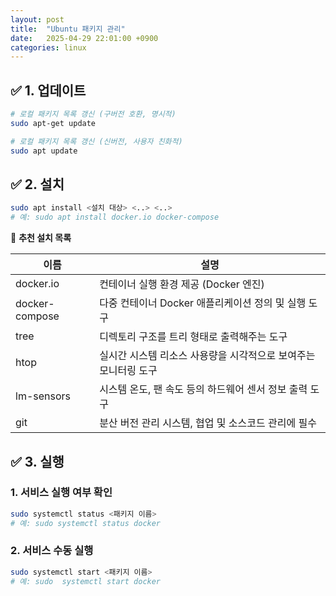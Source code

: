 ```yaml
---
layout: post
title:  "Ubuntu 패키지 관리"
date:   2025-04-29 22:01:00 +0900
categories: linux
---
```

## ✅ 1. 업데이트

```bash
# 로컬 패키지 목록 갱신 (구버전 호환, 명시적)
sudo apt-get update

# 로컬 패키지 목록 갱신 (신버전, 사용자 친화적)
sudo apt update
```

## ✅ 2. 설치

```bash
sudo apt install <설치 대상> <..> <..>
# 예: sudo apt install docker.io docker-compose
```

📌 **추천 설치 목록**

| 이름           | 설명 |
|----------------|------|
| docker.io      | 컨테이너 실행 환경 제공 (Docker 엔진) |
| docker-compose | 다중 컨테이너 Docker 애플리케이션 정의 및 실행 도구 |
| tree           | 디렉토리 구조를 트리 형태로 출력해주는 도구 |
| htop           | 실시간 시스템 리소스 사용량을 시각적으로 보여주는 모니터링 도구 |
| lm-sensors     | 시스템 온도, 팬 속도 등의 하드웨어 센서 정보 출력 도구 |
| git            | 분산 버전 관리 시스템, 협업 및 소스코드 관리에 필수 |

## ✅ 3. 실행

### 1. 서비스 실행 여부 확인

```bash
sudo systemctl status <패키지 이름>
# 예: sudo systemctl status docker
```

### 2. 서비스 수동 실행

```bash
sudo systemctl start <패키지 이름>
# 예: sudo  systemctl start docker
```